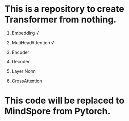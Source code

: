 # This is a repository to create Transformer from nothing.

1. Embedding  √

2. MutiHeadAttention √

3. Encoder

4. Decoder

5. Layer Norm

6. CrossAttention

# This code will be replaced to MindSpore from Pytorch.
